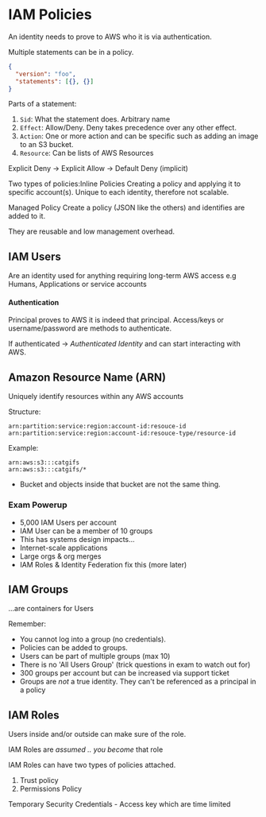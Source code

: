 # IAM Policies

An identity needs to prove to AWS who it is via authentication.

Multiple statements can be in a policy.

```json
{
  "version": "foo",
  "statements": [{}, {}]
}
```

Parts of a statement:

1. `Sid`: What the statement does. Arbitrary name
2. `Effect`: Allow/Deny. Deny takes precedence over any other effect.
3. `Action`: One or more action and can be specific such as adding an image to an S3 bucket.
4. `Resource`: Can be lists of AWS Resources

Explicit Deny -> Explicit Allow -> Default Deny (implicit)

Two types of policies:Inline Policies
Creating a policy and applying it to specific account(s). Unique to each identity, therefore not scalable.

Managed Policy
Create a policy (JSON like the others) and identifies are added to it.

They are reusable and low management overhead.

## IAM Users

Are an identity used for anything requiring long-term AWS access e.g Humans, Applications or service accounts

#### Authentication

Principal proves to AWS it is indeed that principal. Access/keys or username/password are methods to authenticate.

If authenticated -> _Authenticated Identity_ and can start interacting with AWS.

## Amazon Resource Name (ARN)

Uniquely identify resources within any AWS accounts

Structure:

```
arn:partition:service:region:account-id:resouce-id
arn:partition:service:region:account-id:resouce-type/resource-id
```

Example:

```
arn:aws:s3:::catgifs
arn:aws:s3:::catgifs/*
```

- Bucket and objects inside that bucket are not the same thing.

### Exam Powerup

- 5,000 IAM Users per account
- IAM User can be a member of 10 groups
- This has systems design impacts...
- Internet-scale applications
- Large orgs & org merges
- IAM Roles & Identity Federation fix this (more later)


## IAM Groups
...are containers for Users

Remember: 
- You cannot log into a group (no credentials).
- Policies can be added to groups.
- Users can be part of multiple groups (max 10)
- There is no 'All Users Group' (trick questions in exam to watch out for)
- 300 groups per account but can be increased via support ticket
- Groups are *not* a true identity. They can't be referenced as a principal in a policy

## IAM Roles

Users inside and/or outside can make sure of the role.

IAM Roles are *assumed .. you become* that role

IAM Roles can have two types of policies attached.
1. Trust policy
2. Permissions Policy

Temporary Security Credentials - Access key which are time limited

